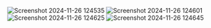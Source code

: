 ![Screenshot 2024-11-26 124535](https://github.com/user-attachments/assets/3fd456bb-9c22-44c6-898b-6454e5623f35)
![Screenshot 2024-11-26 124601](https://github.com/user-attachments/assets/c7e91523-147f-4e96-979d-81fc9e0fa5f7)
![Screenshot 2024-11-26 124625](https://github.com/user-attachments/assets/613556e3-e665-46b6-8dc0-ac6d505ea616)
![Screenshot 2024-11-26 124645](https://github.com/user-attachments/assets/0fde480a-13f1-4311-ae5f-fba98a553304)
